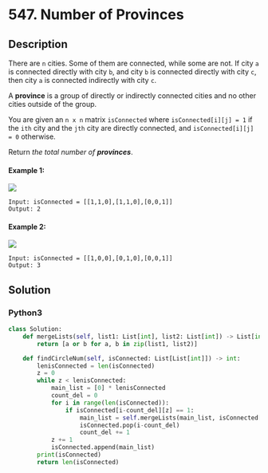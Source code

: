 # 547. Number of Provinces

## Description
There are `n` cities. Some of them are connected, while some are not. If city `a` is connected directly with city `b`, and city `b` is connected directly with city `c`, then city `a` is connected indirectly with city `c`.

A **province** is a group of directly or indirectly connected cities and no other cities outside of the group.

You are given an `n x n` matrix `isConnected` where `isConnected[i][j] = 1` if the `ith` city and the `jth` city are directly connected, and `isConnected[i][j] = 0` otherwise.

Return *the total number of **provinces***.

#### Example 1:
![](https://assets.leetcode.com/uploads/2020/12/24/graph1.jpg)
```
Input: isConnected = [[1,1,0],[1,1,0],[0,0,1]]
Output: 2
```

#### Example 2:
![](https://assets.leetcode.com/uploads/2020/12/24/graph2.jpg)
```
Input: isConnected = [[1,0,0],[0,1,0],[0,0,1]]
Output: 3
```


## Solution

### Python3
```python
class Solution:
    def mergeLists(self, list1: List[int], list2: List[int]) -> List[int]:
        return [a or b for a, b in zip(list1, list2)]

    def findCircleNum(self, isConnected: List[List[int]]) -> int:
        lenisConnected = len(isConnected)
        z = 0
        while z < lenisConnected:
            main_list = [0] * lenisConnected
            count_del = 0
            for i in range(len(isConnected)):
                if isConnected[i-count_del][z] == 1:
                    main_list = self.mergeLists(main_list, isConnected[i-count_del])
                    isConnected.pop(i-count_del)
                    count_del += 1
            z += 1
            isConnected.append(main_list)
        print(isConnected)
        return len(isConnected)
            
```